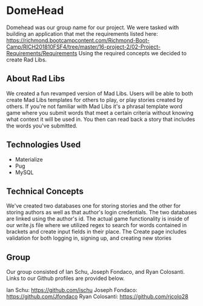 # DomeHead
Domehead was our group name for our project. We were tasked with building an application that met the requirements listed here: https://richmond.bootcampcontent.com/Richmond-Boot-Camp/RICH201810FSF4/tree/master/16-project-2/02-Project-Requirements/Requirements Using the required concepts we decided to create Rad Libs. 
## About Rad Libs
We created a fun revamped version of Mad Libs. Users will be able to both create Mad Libs templates for others to play, or play stories created by others. If you're not familiar with Mad Libs it's a phrasal template word game where you submit words that meet a certain criteria without knowing what context it will be used in. You then can read back a story that includes the words you've submitted.
## Technologies Used
- Materialize
- Pug
- MySQL
## Technical Concepts
We've created two databases one for storing stories and the other for storing authors as well as that author's login credentials. The two databases are linked using the author's id. The actual game functionality is inside of our write.js file where we utilized regex to search for words contained in brackets and create input fields in their place. The Create page includes validation for both logging in, signing up, and creating new stories
## Group
Our group consisted of Ian Schu, Joseph Fondaco, and Ryan Colosanti. Links to our Github profiles are provided below.

Ian Schu: https://github.com/ischu
Joseph Fondaco: https://github.com/Jfondaco
Ryan Colosanti: https://github.com/rjcolo28
